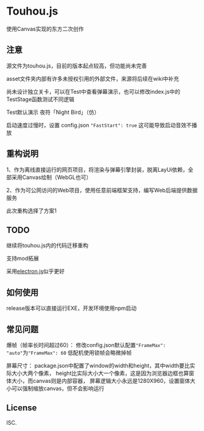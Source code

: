 # Touhou.js
使用Canvas实现的东方二次创作

## 注意
源文件为touhou.js，目前的版本起点较高，但功能尚未完善

asset文件夹内部有许多未授权引用的外部文件，来源将后续在wiki中补充

尚未设计独立关卡，可以在Test中查看弹幕演示，也可以修改index.js中的TestStage函数测试不同逻辑

Test默认演示 夜符「Night Bird」（仿）

启动速度过慢时，设置 config.json `"FastStart": true`
这可能导致启动音效不播放

## 重构说明
1、作为离线直接运行的网页项目，将渲染与弹幕引擎封装，脱离LayUi依赖，全部采用Canvas绘制（WebGL也可）

2、作为可公网访问的Web项目，使用任意前端框架支持，编写Web后端提供数据服务

此次重构选择了方案1

## TODO
继续将touhou.js内的代码迁移重构

支持mod拓展

采用[electron.js](https://www.electronjs.org/docs)似乎更好

## 如何使用
release版本可以直接运行EXE，开发环境使用npm启动

## 常见问题
爆帧（帧率长时间超过60）：
修改config.json默认配置`"FrameMax": "auto"`为`"FrameMax": 60`
低配机使用锁帧会略微掉帧

屏幕尺寸：
package.json中配置了window的width和height，其中width要比实际大小大两个像素，
height比实际大小大一个像素，这是因为浏览器边框也算窗体大小，而canvas则是内部容器，
屏幕逻辑大小永远是1280X960，设置窗体大小可以强制缩放canvas，但不会影响运行

## License

ISC.
